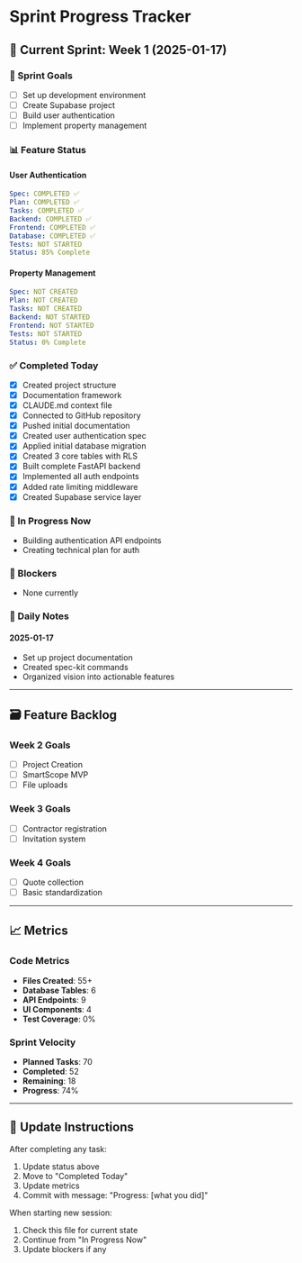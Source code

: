 # Sprint Progress Tracker

## 📅 Current Sprint: Week 1 (2025-01-17)

### 🎯 Sprint Goals
- [ ] Set up development environment
- [ ] Create Supabase project
- [ ] Build user authentication
- [ ] Implement property management

### 📊 Feature Status

#### User Authentication
```yaml
Spec: COMPLETED ✅
Plan: COMPLETED ✅
Tasks: COMPLETED ✅
Backend: COMPLETED ✅
Frontend: COMPLETED ✅
Database: COMPLETED ✅
Tests: NOT STARTED
Status: 85% Complete
```

#### Property Management
```yaml
Spec: NOT CREATED
Plan: NOT CREATED
Tasks: NOT CREATED
Backend: NOT STARTED
Frontend: NOT STARTED
Tests: NOT STARTED
Status: 0% Complete
```

### ✅ Completed Today
- [x] Created project structure
- [x] Documentation framework
- [x] CLAUDE.md context file
- [x] Connected to GitHub repository
- [x] Pushed initial documentation
- [x] Created user authentication spec
- [x] Applied initial database migration
- [x] Created 3 core tables with RLS
- [x] Built complete FastAPI backend
- [x] Implemented all auth endpoints
- [x] Added rate limiting middleware
- [x] Created Supabase service layer

### 🔄 In Progress Now
- Building authentication API endpoints
- Creating technical plan for auth

### 🚫 Blockers
- None currently

### 📝 Daily Notes

#### 2025-01-17
- Set up project documentation
- Created spec-kit commands
- Organized vision into actionable features

---

## 🗃️ Feature Backlog

### Week 2 Goals
- [ ] Project Creation
- [ ] SmartScope MVP
- [ ] File uploads

### Week 3 Goals
- [ ] Contractor registration
- [ ] Invitation system

### Week 4 Goals
- [ ] Quote collection
- [ ] Basic standardization

---

## 📈 Metrics

### Code Metrics
- **Files Created**: 55+
- **Database Tables**: 6
- **API Endpoints**: 9
- **UI Components**: 4
- **Test Coverage**: 0%

### Sprint Velocity
- **Planned Tasks**: 70
- **Completed**: 52
- **Remaining**: 18
- **Progress**: 74%

---

## 🔄 Update Instructions

After completing any task:
1. Update status above
2. Move to "Completed Today"
3. Update metrics
4. Commit with message: "Progress: [what you did]"

When starting new session:
1. Check this file for current state
2. Continue from "In Progress Now"
3. Update blockers if any
